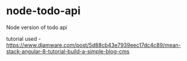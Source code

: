 # node-todo-api
Node version of todo api

tutorial used - https://www.djamware.com/post/5d88cb43e7939eec17dc4c89/mean-stack-angular-8-tutorial-build-a-simple-blog-cms